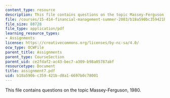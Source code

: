 ```yaml
---
content_type: resource
description: This file contains questions on the topic Massey-Ferguson, 1980.
file: /courses/15-414-financial-management-summer-2003/b18a590bc359421bd8a16697b0c78001_assignment7.pdf
file_size: 88728
file_type: application/pdf
learning_resource_types:
- Assignments
license: https://creativecommons.org/licenses/by-nc-sa/4.0/
ocw_type: OCWFile
parent_title: Assignments
parent_type: CourseSection
parent_uid: ce2fdaf2-ac43-bec7-a309-b98a05787abf
resourcetype: Document
title: assignment7.pdf
uid: b18a590b-c359-421b-d8a1-6697b0c78001
---
```

This file contains questions on the topic Massey-Ferguson, 1980.